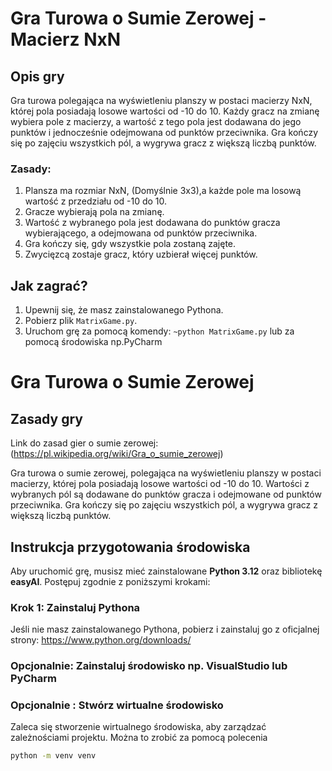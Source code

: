 # Gra Turowa o Sumie Zerowej - Macierz NxN

## Opis gry

Gra turowa polegająca na wyświetleniu planszy w postaci macierzy NxN, której pola posiadają losowe wartości od -10 do 10. Każdy gracz na zmianę wybiera pole z macierzy, a wartość z tego pola jest dodawana do jego punktów i jednocześnie odejmowana od punktów przeciwnika. Gra kończy się po zajęciu wszystkich pól, a wygrywa gracz z większą liczbą punktów.

### Zasady:
1. Plansza ma rozmiar NxN, (Domyślnie 3x3),a każde pole ma losową wartość z przedziału od -10 do 10. 
2. Gracze wybierają pola na zmianę.
3. Wartość z wybranego pola jest dodawana do punktów gracza wybierającego, a odejmowana od punktów przeciwnika.
4. Gra kończy się, gdy wszystkie pola zostaną zajęte.
5. Zwycięzcą zostaje gracz, który uzbierał więcej punktów.

## Jak zagrać?

1. Upewnij się, że masz zainstalowanego Pythona.
2. Pobierz plik `MatrixGame.py`.
3. Uruchom grę za pomocą komendy: ```~python MatrixGame.py``` lub za pomocą środowiska np.PyCharm


# Gra Turowa o Sumie Zerowej

## Zasady gry
Link do zasad gier o sumie zerowej: (https://pl.wikipedia.org/wiki/Gra_o_sumie_zerowej)

Gra turowa o sumie zerowej, polegająca na wyświetleniu planszy w postaci macierzy, której pola posiadają losowe wartości od -10 do 10. Wartości z wybranych pól są dodawane do punktów gracza i odejmowane od punktów przeciwnika. Gra kończy się po zajęciu wszystkich pól, a wygrywa gracz z większą liczbą punktów.

## Instrukcja przygotowania środowiska

Aby uruchomić grę, musisz mieć zainstalowane **Python 3.12** oraz bibliotekę **easyAI**. Postępuj zgodnie z poniższymi krokami:

### Krok 1: Zainstaluj Pythona
Jeśli nie masz zainstalowanego Pythona, pobierz i zainstaluj go z oficjalnej strony: https://www.python.org/downloads/

### Opcjonalnie: Zainstaluj środowisko np. VisualStudio lub PyCharm

### Opcjonalnie : Stwórz wirtualne środowisko
Zaleca się stworzenie wirtualnego środowiska, aby zarządzać zależnościami projektu. 
Można to zrobić za pomocą polecenia
```bash
python -m venv venv
```


